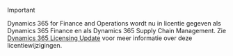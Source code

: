> [!IMPORTANT]
> Dynamics 365 for Finance and Operations wordt nu in licentie gegeven als Dynamics 365 Finance en als Dynamics 365 Supply Chain Management. Zie [Dynamics 365 Licensing Update](https://docs.microsoft.com/dynamics365/licensing/update) voor meer informatie over deze licentiewijzigingen. 
